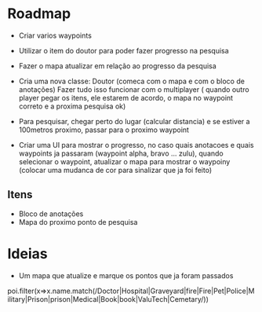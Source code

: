 # Roadmap

* Criar varios waypoints
* Utilizar o item do doutor para poder fazer progresso na pesquisa
* Fazer o mapa atualizar em relação ao progresso da pesquisa
* Cria uma nova classe: Doutor (comeca com o mapa e com o bloco de anotações)
Fazer tudo isso funcionar com o multiplayer ( quando outro player pegar os itens, ele estarem de acordo, o mapa no waypoint correto e a proxima pesquisa ok)

* Para pesquisar, chegar perto do lugar (calcular distancia) e se estiver a 100metros proximo, passar para o proximo waypoint
* Criar uma UI para mostrar o progresso, no caso quais anotacoes e quais waypoints ja passaram (waypoint alpha, bravo ... zulu), quando selecionar o waypoint, atualizar o mapa para mostrar o waypoiny (colocar uma mudanca de cor para sinalizar que ja foi feito)


## Itens

* Bloco de anotações
* Mapa do proximo ponto de pesquisa


# Ideias

* Um mapa que atualize e marque os pontos que ja foram passados


poi.filter(x=>x.name.match(/Doctor|Hospital|Graveyard|fire|Fire|Pet|Police|Military|Prison|prison|Medical|Book|book|ValuTech|Cemetary/))